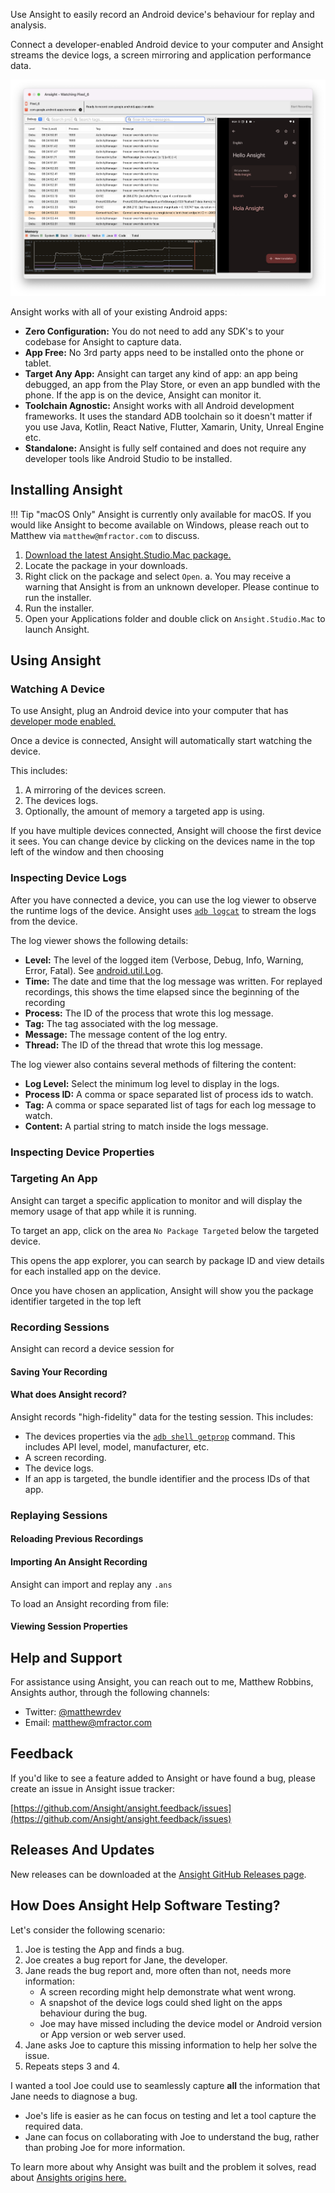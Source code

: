 Use Ansight to easily record an Android device's behaviour for replay and analysis.

Connect a developer-enabled Android device to your computer and Ansight streams the device logs, a screen mirroring and application performance data.

![An example of Ansight monitoring a Google Pixel, including the phones device logs, a screen mirroring and the memory usage of the Google Translate app](/img/ansight-example.png)

Ansight works with all of your existing Android apps:

 * **Zero Configuration:** You do not need to add any SDK's to your codebase for Ansight to capture data.
 * **App Free:** No 3rd party apps need to be installed onto the phone or tablet.
 * **Target Any App:** Ansight can target any kind of app: an app being debugged, an app from the Play Store, or even an app bundled with the phone. If the app is on the device, Ansight can monitor it.
 * **Toolchain Agnostic:** Ansight works with all Android development frameworks. It uses the standard ADB toolchain so it doesn't matter if you use Java, Kotlin, React Native, Flutter, Xamarin, Unity, Unreal Engine etc.
 * **Standalone:** Ansight is fully self contained and does not require any developer tools like Android Studio to be installed.

## Installing Ansight

!!! Tip "macOS Only"
    Ansight is currently only available for macOS. If you would like Ansight to become available on Windows, please reach out to Matthew via `matthew@mfractor.com` to discuss.

1. [Download the latest Ansight.Studio.Mac package.](https://github.com/Ansight/ansight.releases/releases)
2. Locate the package in your downloads.
3. Right click on the package and select `Open`.
  a. You may receive a warning that Ansight is from an unknown developer. Please continue to run the installer.
4. Run the installer.
5. Open your Applications folder and double click on `Ansight.Studio.Mac` to launch Ansight.

## Using Ansight

### Watching A Device

To use Ansight, plug an Android device into your computer that has [developer mode enabled.](enable-developer-mode.md)

Once a device is connected, Ansight will automatically start watching the device.

This includes:

 1. A mirroring of the devices screen.
 2. The devices logs.
 3. Optionally, the amount of memory a targeted app is using.

If you have multiple devices connected, Ansight will choose the first device it sees. You can change device by clicking on the devices name in the top left of the window and then choosing

### Inspecting Device Logs

After you have connected a device, you can use the log viewer to observe the runtime logs of the device. Ansight uses [`adb logcat`](https://developer.android.com/studio/command-line/logcat) to stream the logs from the device.

The log viewer shows the following details:

 * **Level:** The level of the logged item (Verbose, Debug, Info, Warning, Error, Fatal). See [android.util.Log](https://developer.android.com/reference/android/util/Log).
 * **Time:** The date and time that the log message was written. For replayed recordings, this shows the time elapsed since the beginning of the recording
 * **Process:** The ID of the process that wrote this log message.
 * **Tag:** The tag associated with the log message.
 * **Message:** The message content of the log entry.
 * **Thread:** The ID of the thread that wrote this log message.

The log viewer also contains several methods of filtering the content:

 * **Log Level:** Select the minimum log level to display in the logs.
 * **Process ID:** A comma or space separated list of process ids to watch.
 * **Tag:** A comma or space separated list of tags for each log message to watch.
 * **Content:** A partial string to match inside the logs message.

### Inspecting Device Properties



### Targeting An App

Ansight can target a specific application to monitor and will display the memory usage of that app while it is running.

To target an app, click on the area `No Package Targeted` below the targeted device.

This opens the app explorer, you can search by package ID and view details for each installed app on the device.

Once you have chosen an application, Ansight will show you the package identifier targeted in the top left

### Recording Sessions

Ansight can record a device session for

#### Saving Your Recording

#### What does Ansight record?

Ansight records "high-fidelity" data for the testing session. This includes:

 * The devices properties via the [`adb shell getprop`](https://adbshell.com/commands/adb-shell-getprop) command. This includes API level, model, manufacturer, etc.
 * A screen recording.
 * The device logs.
 * If an app is targeted, the bundle identifier and the process IDs of that app.

### Replaying Sessions

#### Reloading Previous Recordings

#### Importing An Ansight Recording

Ansight can import and replay any `.ans`

To load an Ansight recording from file:

#### Viewing Session Properties


## Help and Support

For assistance using Ansight, you can reach out to me, Matthew Robbins, Ansights author, through the following channels:

 * Twitter: [@matthewrdev](https://twitter.com/matthewrdev)
 * Email: matthew@mfractor.com

## Feedback

If you'd like to see a feature added to Ansight or have found a bug, please create an issue in Ansight issue tracker:

[https://github.com/Ansight/ansight.feedback/issues](https://github.com/Ansight/ansight.feedback/issues)

## Releases And Updates

New releases can be downloaded at the [Ansight GitHub Releases page](https://github.com/Ansight/ansight.releases/releases).

## How Does Ansight Help Software Testing?

Let's consider the following scenario:

 1. Joe is testing the App and finds a bug.
 2. Joe creates a bug report for Jane, the developer.
 3. Jane reads the bug report and, more often than not, needs more information:
       * A screen recording might help demonstrate what went wrong.
       * A snapshot of the device logs could shed light on the apps behaviour during the bug.
       * Joe may have missed including the device model or Android version or App version or web server used.
 4. Jane asks Joe to capture this missing information to help her solve the issue.
 5. Repeats steps 3 and 4.

I wanted a tool Joe could use to seamlessly capture **all** the information that Jane needs to diagnose a bug.

 * Joe's life is easier as he can focus on testing and let a tool capture the required data.
 * Jane can focus on collaborating with Joe to understand the bug, rather than probing Joe for more information.

To learn more about why Ansight was built and the problem it solves, read about [Ansights origins here.](ansights-origins.md)

